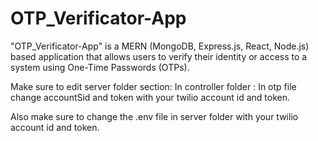 # OTP_Verificator-App

"OTP_Verificator-App" is a MERN (MongoDB, Express.js, React, Node.js) based application that allows users to verify their identity or access to a system using One-Time Passwords (OTPs).

Make sure to edit server folder section:
In controller folder : In otp file change accountSid and token with your twilio account id and token.

Also make sure to change the .env file in server folder with your twilio account id and token.
